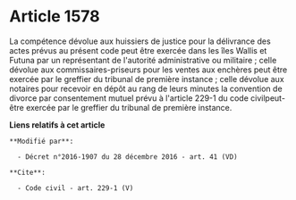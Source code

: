 # Article 1578

La compétence dévolue aux huissiers de justice pour la délivrance des actes prévus au présent code peut être exercée dans les
îles Wallis et Futuna par un représentant de l'autorité administrative ou militaire ; celle dévolue aux commissaires-priseurs
pour les ventes aux enchères peut être exercée par le greffier du tribunal de première instance ;  celle dévolue aux notaires
pour recevoir en dépôt au rang de leurs  minutes la convention de divorce par consentement mutuel prévu à l'article 229-1 du
code civilpeut-être exercée par le greffier du tribunal de première instance.

**Liens relatifs à cet article**

	**Modifié par**:

	  - Décret n°2016-1907 du 28 décembre 2016 - art. 41 (VD)

	**Cite**:

	  - Code civil - art. 229-1 (V)
